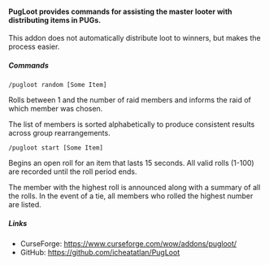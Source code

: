 #### PugLoot provides commands for assisting the master looter with distributing items in PUGs.
This addon does not automatically distribute loot to winners, but makes the process easier.
 
##### Commands
`/pugloot random [Some Item]`

Rolls between 1 and the number of raid members and informs the raid of which member was chosen.

The list of members is sorted alphabetically to produce consistent results across group rearrangements.

 

`/pugloot start [Some Item]`

Begins an open roll for an item that lasts 15 seconds.  All valid rolls (1-100) are recorded until the roll period ends.

The member with the highest roll is announced along with a summary of all the rolls.  In the event of a tie, all members who rolled the highest number are listed.

 

##### Links
- CurseForge: https://www.curseforge.com/wow/addons/pugloot/
- GitHub: https://github.com/icheatatlan/PugLoot
